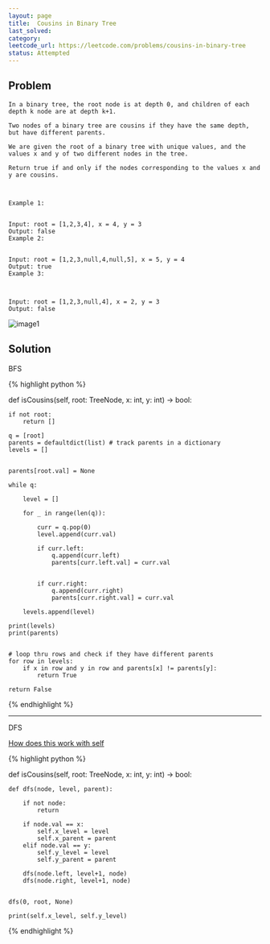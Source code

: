 ```yaml
---
layout: page
title:  Cousins in Binary Tree
last_solved: 
category: 
leetcode_url: https://leetcode.com/problems/cousins-in-binary-tree
status: Attempted
---
```


Problem
-------

```
In a binary tree, the root node is at depth 0, and children of each depth k node are at depth k+1.

Two nodes of a binary tree are cousins if they have the same depth, but have different parents.

We are given the root of a binary tree with unique values, and the values x and y of two different nodes in the tree.

Return true if and only if the nodes corresponding to the values x and y are cousins.

 

Example 1:


Input: root = [1,2,3,4], x = 4, y = 3
Output: false
Example 2:


Input: root = [1,2,3,null,4,null,5], x = 5, y = 4
Output: true
Example 3:



Input: root = [1,2,3,null,4], x = 2, y = 3
Output: false

```

![image1](https://assets.leetcode.com/uploads/2019/02/12/q1248-02.png)

Solution
----------

BFS

{% highlight python %}

def isCousins(self, root: TreeNode, x: int, y: int) -> bool:
    
    if not root:
        return []
    
    q = [root]
    parents = defaultdict(list) # track parents in a dictionary
    levels = []
    
    
    parents[root.val] = None
    
    while q:

        level = []
        
        for _ in range(len(q)):
        
            curr = q.pop(0)
            level.append(curr.val)
        
            if curr.left:
                q.append(curr.left)
                parents[curr.left.val] = curr.val
            
            
            if curr.right:
                q.append(curr.right)
                parents[curr.right.val] = curr.val
    
        levels.append(level)
    
    print(levels)
    print(parents)
    
    
    # loop thru rows and check if they have different parents
    for row in levels:
        if x in row and y in row and parents[x] != parents[y]:
            return True
    
    return False

{% endhighlight %}

______________

DFS

[How does this work with self](https://leetcode.com/problems/cousins-in-binary-tree/discuss/741717/Python-beats-98-(easy-to-understand)-with-explanation)

{% highlight python %}

def isCousins(self, root: TreeNode, x: int, y: int) -> bool:
    
    def dfs(node, level, parent):
        
        if not node:
            return
        
        if node.val == x:
            self.x_level = level
            self.x_parent = parent
        elif node.val == y:
            self.y_level = level
            self.y_parent = parent
        
        dfs(node.left, level+1, node)
        dfs(node.right, level+1, node)
        
    
    dfs(0, root, None)
    
    print(self.x_level, self.y_level)

{% endhighlight %}